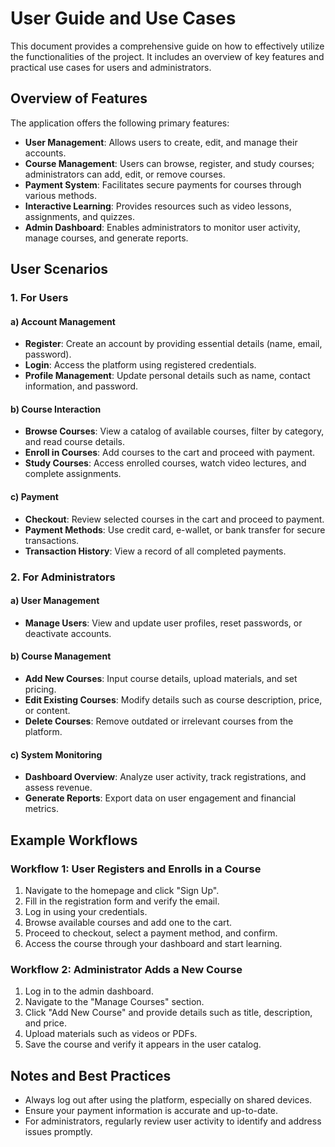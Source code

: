 # User Guide and Use Cases

This document provides a comprehensive guide on how to effectively utilize the functionalities of the project. It includes an overview of key features and practical use cases for users and administrators.

## Overview of Features
The application offers the following primary features:

- **User Management**: Allows users to create, edit, and manage their accounts.
- **Course Management**: Users can browse, register, and study courses; administrators can add, edit, or remove courses.
- **Payment System**: Facilitates secure payments for courses through various methods.
- **Interactive Learning**: Provides resources such as video lessons, assignments, and quizzes.
- **Admin Dashboard**: Enables administrators to monitor user activity, manage courses, and generate reports.

## User Scenarios

### 1. For Users

#### a) Account Management
- **Register**: Create an account by providing essential details (name, email, password).
- **Login**: Access the platform using registered credentials.
- **Profile Management**: Update personal details such as name, contact information, and password.

#### b) Course Interaction
- **Browse Courses**: View a catalog of available courses, filter by category, and read course details.
- **Enroll in Courses**: Add courses to the cart and proceed with payment.
- **Study Courses**: Access enrolled courses, watch video lectures, and complete assignments.

#### c) Payment
- **Checkout**: Review selected courses in the cart and proceed to payment.
- **Payment Methods**: Use credit card, e-wallet, or bank transfer for secure transactions.
- **Transaction History**: View a record of all completed payments.

### 2. For Administrators

#### a) User Management
- **Manage Users**: View and update user profiles, reset passwords, or deactivate accounts.

#### b) Course Management
- **Add New Courses**: Input course details, upload materials, and set pricing.
- **Edit Existing Courses**: Modify details such as course description, price, or content.
- **Delete Courses**: Remove outdated or irrelevant courses from the platform.

#### c) System Monitoring
- **Dashboard Overview**: Analyze user activity, track registrations, and assess revenue.
- **Generate Reports**: Export data on user engagement and financial metrics.

## Example Workflows

### Workflow 1: User Registers and Enrolls in a Course
1. Navigate to the homepage and click "Sign Up".
2. Fill in the registration form and verify the email.
3. Log in using your credentials.
4. Browse available courses and add one to the cart.
5. Proceed to checkout, select a payment method, and confirm.
6. Access the course through your dashboard and start learning.

### Workflow 2: Administrator Adds a New Course
1. Log in to the admin dashboard.
2. Navigate to the "Manage Courses" section.
3. Click "Add New Course" and provide details such as title, description, and price.
4. Upload materials such as videos or PDFs.
5. Save the course and verify it appears in the user catalog.

## Notes and Best Practices
- Always log out after using the platform, especially on shared devices.
- Ensure your payment information is accurate and up-to-date.
- For administrators, regularly review user activity to identify and address issues promptly.